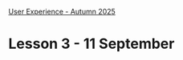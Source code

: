 [User Experience - Autumn 2025](https://github.com/arturomorarioja-kea/WD_UX_E25/blob/main/README.md)

# Lesson 3 - 11 September

[## Homework exercise solutions]: #
[- Tax calculator(https://github.com/arturomorarioja/kea_js_tax_calculator_solution)]: #
[- Temperature converter(https://github.com/arturomorarioja/kea_js_temperature_converter_solution)]: #

[-> Download JavaScript API Consumption slides]: #

[-> slides JavaScript API Consumption -> be patient!]: #
[  -> code samples: https://codepen.io/arturomorarioja/pen/JjwPPbX, js_basic_fetch + js_api_consumption_methods + js_api_consumption]: #
[  -> discuss API keys]: #
[  -> Consume The Meal API]: #
[  -> In-class exercise: Project Gutenberg]: #

[-> WHEN THEY GET TIRED]: #
[-> slides Responsive Web Design: breakpoints, media queries, mobile first]: #
[  -> auto margins + contact flex + <a> styling]: #

